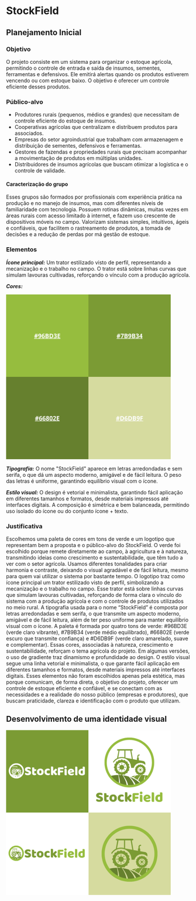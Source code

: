 # StockField
## Planejamento Inicial 
### Objetivo
O projeto consiste em um sistema para organizar o estoque agrícola, permitindo o controle de entrada e saída de insumos, sementes, ferramentas e defensivos. Ele emitirá alertas quando os produtos estiverem vencendo ou com estoque baixo. O objetivo é oferecer um controle eficiente desses produtos.

### Público-alvo
* Produtores rurais (pequenos, médios e grandes) que necessitam de controle eficiente do estoque de insumos.
* Cooperativas agrícolas que centralizam e distribuem produtos para associados.
* Empresas do setor agroindustrial que trabalham com armazenagem e distribuição de sementes, defensivos e ferramentas.
* Gestores de fazendas e propriedades rurais que precisam acompanhar a movimentação de produtos em múltiplas unidades.
* Distribuidores de insumos agrícolas que buscam otimizar a logística e o controle de validade.

#### Caracterização do grupo
Esses grupos são formados por profissionais com experiência prática na produção e no manejo de insumos, mas com diferentes níveis de familiaridade com tecnologia. Possuem rotinas dinâmicas, muitas vezes em áreas rurais com acesso limitado à internet, e fazem uso crescente de dispositivos móveis no campo. Valorizam sistemas simples, intuitivos, ágeis e confiáveis, que facilitem o rastreamento de produtos, a tomada de decisões e a redução de perdas por má gestão de estoque.

### Elementos
***Ícone principal:***
Um trator estilizado visto de perfil, representando a mecanização e o trabalho no campo. O trator está sobre linhas curvas que simulam lavouras cultivadas, reforçando o vínculo com a produção agrícola.

***Cores:***

<img width="450" height="450" alt="Image" src="https://github.com/riverspaulo/StockField/blob/main/Imagens/Stock-Field-Colors.png" />

***Tipografia:***
O nome "StockField" aparece em letras arredondadas e sem serifa, o que dá um aspecto moderno, amigável e de fácil leitura. O peso das letras é uniforme, garantindo equilíbrio visual com o ícone.

***Estilo visual:***
O design é vetorial e minimalista, garantindo fácil aplicação em diferentes tamanhos e formatos, desde materiais impressos até interfaces digitais. A composição é simétrica e bem balanceada, permitindo uso isolado do ícone ou do conjunto ícone + texto.

### Justificativa
Escolhemos uma paleta de cores em tons de verde e um logotipo que representam bem a proposta e o público-alvo do StockField. O verde foi escolhido porque remete diretamente ao campo, à agricultura e à natureza, transmitindo ideias como crescimento e sustentabilidade, que têm tudo a ver com o setor agrícola. Usamos diferentes tonalidades para criar harmonia e contraste, deixando o visual agradável e de fácil leitura, mesmo para quem vai utilizar o sistema por bastante tempo. O logotipo traz como ícone principal um trator estilizado visto de perfil, simbolizando a mecanização e o trabalho no campo. Esse trator está sobre linhas curvas que simulam lavouras cultivadas, reforçando de forma clara o vínculo do sistema com a produção agrícola e com o controle de produtos utilizados no meio rural. A tipografia usada para o nome “StockField” é composta por letras arredondadas e sem serifa, o que transmite um aspecto moderno, amigável e de fácil leitura, além de ter peso uniforme para manter equilíbrio visual com o ícone.
A paleta é formada por quatro tons de verde: #96BD3E (verde claro vibrante), #7B9B34 (verde médio equilibrado), #66802E (verde escuro que transmite confiança) e #D6DB9F (verde claro amarelado, suave e complementar). Essas cores, associadas à natureza, crescimento e sustentabilidade, reforçam o tema agrícola do projeto. Em algumas versões, o uso de gradiente traz dinamismo e profundidade ao design. O estilo visual segue uma linha vetorial e minimalista, o que garante fácil aplicação em diferentes tamanhos e formatos, desde materiais impressos até interfaces digitais. 
Esses elementos não foram escolhidos apenas pela estética, mas porque comunicam, de forma direta, o objetivo do projeto, oferecer um controle de estoque eficiente e confiável, e se conectam com as necessidades e a realidade do nosso público (empresas e produtores), que buscam praticidade, clareza e identificação com o produto que utilizam.

## Desenvolvimento de uma identidade visual
<img width="450" height="450" alt="Image" src="https://github.com/riverspaulo/StockField/blob/main/Imagens/Stock-Field%20(1).png" />
